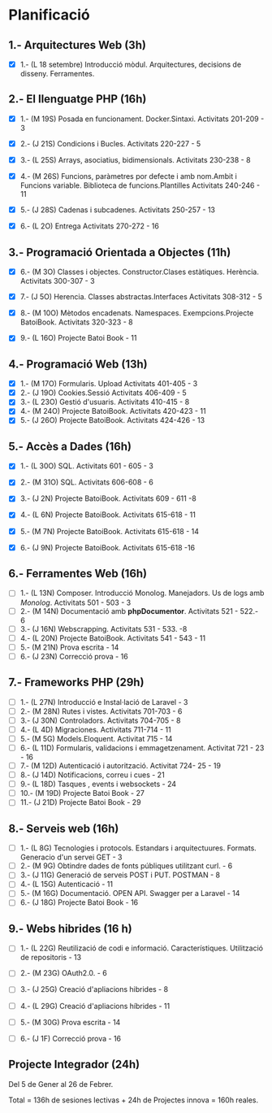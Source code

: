# Planificació

## 1.- Arquitectures Web (3h)

- [X] 1.- (L 18 setembre) Introducció mòdul. Arquitectures, decisions de disseny. Ferramentes. 


## 2.- El llenguatge PHP (16h)

- [X] 1.- (M 19S) Posada en funcionament. Docker.Sintaxi. Activitats 201-209 - 3 
- [X] 2.- (J 21S) Condicions i Bucles. Activitats 220-227 - 5
- [X] 3.- (L 25S) Arrays, asociatius, bidimensionals. Activitats 230-238 - 8
- [X] 4.- (M 26S) Funcions, paràmetres por defecte i amb nom.Ambit i Funcions variable. Biblioteca de funcions.Plantilles Activitats 240-246 - 11
- [X] 5.- (J 28S) Cadenas i subcadenes. Activitats 250-257 - 13
- [X] 6.- (L 2O) Entrega Activitats 270-272 - 16

    
## 3.- Programació Orientada a Objectes (11h)

- [X] 6.- (M 3O) Classes i objectes. Constructor.Clases estàtiques. Herència. Activitats 300-307 - 3
- [X] 7.- (J 5O) Herencia. Classes abstractas.Interfaces Activitats 308-312 - 5
- [X] 8.- (M 10O) Mètodos encadenats. Namespaces. Exempcions.Projecte BatoiBook. Activitats 320-323 - 8
- [X] 9.- (L 16O)  Projecte Batoi Book  - 11


## 4.- Programació Web (13h)

- [X] 1.- (M 17O) Formularis. Upload Activitats 401-405 - 3
- [X] 2.- (J 19O) Cookies.Sessió Activitats 406-409 - 5
- [X] 3.- (L 23O) Gestió d'usuaris. Activitats 410-415 - 8
- [X] 4.- (M 24O) Projecte BatoiBook. Activitats 420-423 - 11 
- [X] 5.- (J 26O) Projecte BatoiBook. Activitats 424-426 - 13

## 5.- Accès a Dades (16h)

- [X] 1.- (L 30O) SQL. Activitats 601 - 605 - 3
- [X] 2.- (M 31O) SQL. Activitats 606-608 - 6
- [X] 3.- (J 2N) Projecte BatoiBook. Activitats 609 - 611 -8
- [X] 4.- (L 6N) Projecte BatoiBook. Activitats 615-618 - 11
- [X] 5.- (M 7N) Projecte BatoiBook. Activitats 615-618 - 14
- [X] 6.- (J 9N)  Projecte BatoiBook. Activitats 615-618 -16


## 6.- Ferramentes Web (16h)

- [ ] 1.- (L 13N) Composer. Introducció Monolog.  Manejadors. Us de logs amb *Monolog*. Activitats 501 - 503 - 3
- [ ] 2.- (M 14N) Documentació amb **phpDocumentor**. Activitats 521 - 522.- 6
- [ ] 3.- (J 16N) Webscrapping. Activitats 531 - 533. -8
- [ ] 4.- (L 20N) Projecte BatoiBook. Activitats 541 - 543 - 11
- [ ] 5.- (M 21N) Prova escrita - 14
- [ ] 6.- (J 23N) Correcció prova - 16

## 7.- Frameworks PHP (29h)

- [ ] 1.- (L 27N) Introducció e Instal·lació de Laravel - 3 
- [ ] 2.- (M 28N) Rutes i vistes. Activitats 701-703 - 6
- [ ] 3.- (J 30N) Controladors. Activitats 704-705 - 8
- [ ] 4.- (L 4D) Migraciones. Activitats 711-714 - 11
- [ ] 5.- (M 5G) Models.Eloquent. Activitat 715 - 14 
- [ ] 6.- (L 11D) Formularis, validacions i emmagetzenament. Activitat 721 - 23 - 16 
- [ ] 7.- (M 12D) Autenticació i autorització. Activitat 724- 25 - 19  
- [ ] 8.- (J 14D) Notificacions, correu i cues - 21 
- [ ] 9.- (L 18D) Tasques , events i websockets - 24
- [ ] 10.- (M 19D) Projecte Batoi Book - 27
- [ ] 11.- (J 21D) Projecte Batoi Book - 29
 
## 8.- Serveis web  (16h)

- [ ] 1.- (L 8G) Tecnologies i protocols. Estandars i arquitectuures. Formats. Generacio d'un servei  GET  - 3
- [ ] 2.- (M 9G) Obtindre dades de fonts públiques utilitzant curl.  - 6
- [ ] 3.- (J 11G) Generació de serveis POST i PUT. POSTMAN - 8
- [ ] 4.- (L 15G) Autenticació - 11
- [ ] 5.- (M 16G) Documentació. OPEN API. Swagger per a Laravel - 14
- [ ] 6.- (J 18G) Projecte Batoi Book - 16

## 9.- Webs hibrides (16 h)
- [ ] 1.- (L 22G) Reutilizació de codi e informació. Característiques. Utilització de repositoris - 13
- [ ] 2.- (M 23G) OAuth2.0. - 6
- [ ] 3.- (J 25G) Creació d'apliacions hibrides - 8
- [ ] 4.- (L 29G) Creació d'apliacions híbrides - 11
- [ ] 5.- (M 30G) Prova escrita - 14
- [ ] 6.- (J 1F) Correcció prova - 16


## Projecte Integrador (24h)

Del 5 de Gener al 26 de Febrer.

Total = 136h de sesiones lectivas + 24h de Projectes innova = 160h reales.
